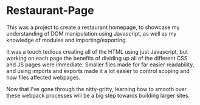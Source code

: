 # Restaurant-Page

This was a project to create a restaurant homepage, to showcase my understanding of DOM manipulation using Javascript, as well as my knowledge of modules and importing/exporting.

It was a touch tedious creating all of the HTML using just Javascript, but working on each page the benefits of dividing up all of the different CSS and JS pages were immediate. Smaller files made for far easier readability, and using imports and exports made it a lot easier to control scoping and how files affected webpages. 

Now that I've gone through the nitty-gritty, learning how to smooth over these webpack processes will be a big step towards building larger sites.
